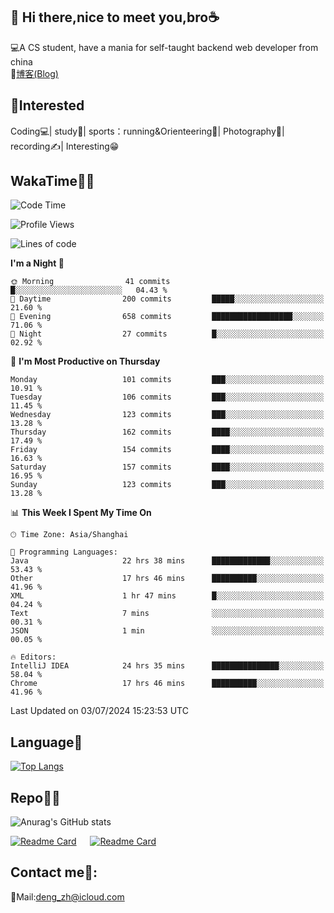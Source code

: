 👋 Hi there,nice to meet you,bro☕
---
💻A CS student, have a mania for self-taught backend web developer from china   
📌[博客(Blog)](https://github.com/HealUP/MyBlog)

 <!-- waka-box start -->
 <!-- waka-box end -->
 
🧲**Interested**
--
Coding💻| study📖| sports：running&Orienteering🏃‍| Photography📸| recording✍️| Interesting😁

WakaTime👨‍💻
---
<!--START_SECTION:waka-->
![Code Time](http://img.shields.io/badge/Code%20Time-1%2C403%20hrs%2012%20mins-blue)

![Profile Views](http://img.shields.io/badge/Profile%20Views-2-blue)

![Lines of code](https://img.shields.io/badge/From%20Hello%20World%20I%27ve%20Written-205.0%20thousand%20lines%20of%20code-blue)

**I'm a Night 🦉** 

```text
🌞 Morning                41 commits          █░░░░░░░░░░░░░░░░░░░░░░░░   04.43 % 
🌆 Daytime                200 commits         █████░░░░░░░░░░░░░░░░░░░░   21.60 % 
🌃 Evening                658 commits         ██████████████████░░░░░░░   71.06 % 
🌙 Night                  27 commits          █░░░░░░░░░░░░░░░░░░░░░░░░   02.92 % 
```
📅 **I'm Most Productive on Thursday** 

```text
Monday                   101 commits         ███░░░░░░░░░░░░░░░░░░░░░░   10.91 % 
Tuesday                  106 commits         ███░░░░░░░░░░░░░░░░░░░░░░   11.45 % 
Wednesday                123 commits         ███░░░░░░░░░░░░░░░░░░░░░░   13.28 % 
Thursday                 162 commits         ████░░░░░░░░░░░░░░░░░░░░░   17.49 % 
Friday                   154 commits         ████░░░░░░░░░░░░░░░░░░░░░   16.63 % 
Saturday                 157 commits         ████░░░░░░░░░░░░░░░░░░░░░   16.95 % 
Sunday                   123 commits         ███░░░░░░░░░░░░░░░░░░░░░░   13.28 % 
```


📊 **This Week I Spent My Time On** 

```text
🕑︎ Time Zone: Asia/Shanghai

💬 Programming Languages: 
Java                     22 hrs 38 mins      █████████████░░░░░░░░░░░░   53.43 % 
Other                    17 hrs 46 mins      ██████████░░░░░░░░░░░░░░░   41.96 % 
XML                      1 hr 47 mins        █░░░░░░░░░░░░░░░░░░░░░░░░   04.24 % 
Text                     7 mins              ░░░░░░░░░░░░░░░░░░░░░░░░░   00.31 % 
JSON                     1 min               ░░░░░░░░░░░░░░░░░░░░░░░░░   00.05 % 

🔥 Editors: 
IntelliJ IDEA            24 hrs 35 mins      ███████████████░░░░░░░░░░   58.04 % 
Chrome                   17 hrs 46 mins      ██████████░░░░░░░░░░░░░░░   41.96 % 
```


 Last Updated on 03/07/2024 15:23:53 UTC
<!--END_SECTION:waka-->

Language🚀
---
[![Top Langs](https://github-readme-stats.vercel.app/api/top-langs/?username=HealUP&layout=compact&hide_border=true)](https://github.com/HealUP)

Repo🧑‍💻
---
![Anurag's GitHub stats](https://github-readme-stats.vercel.app/api?username=HealUP&count_private=true&show_icons=true&theme=gruvbox&hide_border=true) 

[![Readme Card](https://github-readme-stats.vercel.app/api/pin/?username=HealUP&repo=InternetEy&theme=transparent)](https://github.com/HealUP/InternetEy) &emsp;
[![Readme Card](https://github-readme-stats.vercel.app/api/pin/?username=HealUP&repo=CampusExperience&theme=transparent)](https://github.com/HealUP/CampusExperience)


Contact me📱:
---
📮Mail:deng_zh@icloud.com  
